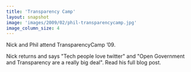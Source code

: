 ```yaml
---
title: 'Transparency Camp'
layout: snapshot
image: 'images/2009/02/phil-transparencycamp.jpg'
image_column_size: 4
---
```


Nick and Phil attend TransparencyCamp &rsquo;09. 

Nick returns and says "Tech people love twitter" and "Open Government and Transparency are a really big deal". Read his full blog post. 